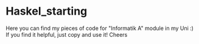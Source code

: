 # Haskel_starting
Here you can find my pieces of code for "Informatik A" module in my Uni :)
If you find it helpful, just copy and use it!
Cheers